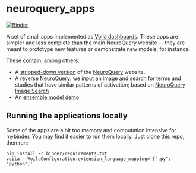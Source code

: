 # neuroquery_apps

[![Binder](https://mybinder.org/badge_logo.svg)](https://mybinder.org/v2/gh/neuroquery/neuroquery_apps/master?urlpath=%2Fvoila)

A set of small apps implemented as [Voilà dashboards](https://github.com/voila-dashboards/voila). These apps are simpler and less complete than the main NeuroQuery website -- they are meant to prototype new features or demonstrate new models, for instance.

These contain, among others:

- A [stripped-down version](https://mybinder.org/v2/gh/neuroquery/neuroquery_apps/master?urlpath=%2Fvoila%2Frender%2Fneuroquery_encoding.py) of the [NeuroQuery](https://neuroquery.org) website.
- A [reverse NeuroQuery](https://mybinder.org/v2/gh/neuroquery/neuroquery_apps/master?urlpath=%2Fvoila%2Frender%2Fimage_search.py): we input an image and search for terms and studies that have similar patterns of activation; based on [NeuroQuery Image Search](https://github.com/neuroquery/neuroquery_image_search)
- An [ensemble model demo](https://mybinder.org/v2/gh/neuroquery/neuroquery_apps/master?urlpath=%2Fvoila%2Frender%2Fensemble_model_demo.py)

## Running the applications locally

Some of the apps are a bit too memory and computation intensive for mybinder.
You may find it easier to run them locally. Just clone this repo, then run:

```
pip install -r binder/requirements.txt
voila --VoilaConfiguration.extension_language_mapping='{".py": "python"}'
```
